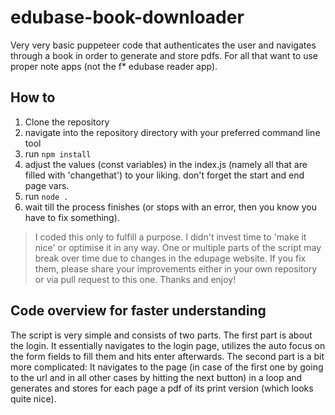 # edubase-book-downloader
Very very basic puppeteer code that authenticates the user and navigates through a book in order to generate and store pdfs. For all that want to use proper note apps (not the f* edubase reader app).

## How to
1. Clone the repository
2. navigate into the repository directory with your preferred command line tool
3. run `npm install`
4. adjust the values (const variables) in the index.js (namely all that are filled with 'changethat') to your liking. don't forget the start and end page vars.
5. run `node .`
6. wait till the process finishes (or stops with an error, then you know you have to fix something).


 > I coded this only to fulfill a purpose. I didn't invest time to 'make it nice' or optimise it in any way. One or multiple parts of the script may break over time due to changes in the edupage website. If you fix them, please share your improvements either in your own repository or via pull request to this one. Thanks and enjoy!

 ## Code overview for faster understanding
 The script is very simple and consists of two parts. The first part is about the login. It essentially navigates to the login page, utilizes the auto focus on the form fields to fill them and hits enter afterwards. The second part is a bit more complicated: It navigates to the page (in case of the first one by going to the url and in all other cases by hitting the next button) in a loop and generates and stores for each page a pdf of its print version (which looks quite nice).



